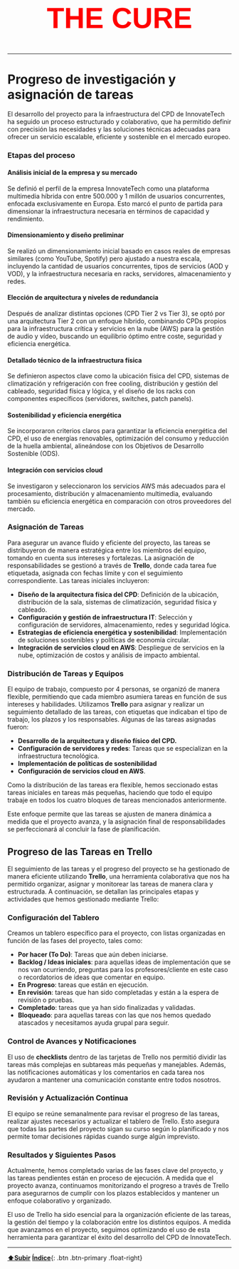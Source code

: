 <a name="inicio"></a>

<h1 style="color: red; text-align: center; font-family: 'Montserrat', sans-serif; font-weight: bold; font-size: 64px;">THE CURE</h1>

---

# Progreso de investigación y asignación de tareas

El desarrollo del proyecto para la infraestructura del CPD de InnovateTech ha seguido un proceso estructurado y colaborativo, que ha permitido definir con precisión las necesidades y las soluciones técnicas adecuadas para ofrecer un servicio escalable, eficiente y sostenible en el mercado europeo.

### Etapas del proceso

#### Análisis inicial de la empresa y su mercado
Se definió el perfil de la empresa InnovateTech como una plataforma multimedia híbrida con entre 500.000 y 1 millón de usuarios concurrentes, enfocada exclusivamente en Europa. Esto marcó el punto de partida para dimensionar la infraestructura necesaria en términos de capacidad y rendimiento.

#### Dimensionamiento y diseño preliminar
Se realizó un dimensionamiento inicial basado en casos reales de empresas similares (como YouTube, Spotify) pero ajustado a nuestra escala, incluyendo la cantidad de usuarios concurrentes, tipos de servicios (AOD y VOD), y la infraestructura necesaria en racks, servidores, almacenamiento y redes.

#### Elección de arquitectura y niveles de redundancia
Después de analizar distintas opciones (CPD Tier 2 vs Tier 3), se optó por una arquitectura Tier 2 con un enfoque híbrido, combinando CPDs propios para la infraestructura crítica y servicios en la nube (AWS) para la gestión de audio y vídeo, buscando un equilibrio óptimo entre coste, seguridad y eficiencia energética.

#### Detallado técnico de la infraestructura física
Se definieron aspectos clave como la ubicación física del CPD, sistemas de climatización y refrigeración con free cooling, distribución y gestión del cableado, seguridad física y lógica, y el diseño de los racks con componentes específicos (servidores, switches, patch panels).

#### Sostenibilidad y eficiencia energética
Se incorporaron criterios claros para garantizar la eficiencia energética del CPD, el uso de energías renovables, optimización del consumo y reducción de la huella ambiental, alineándose con los Objetivos de Desarrollo Sostenible (ODS).

#### Integración con servicios cloud
Se investigaron y seleccionaron los servicios AWS más adecuados para el procesamiento, distribución y almacenamiento multimedia, evaluando también su eficiencia energética en comparación con otros proveedores del mercado.

### Asignación de Tareas

Para asegurar un avance fluido y eficiente del proyecto, las tareas se distribuyeron de manera estratégica entre los miembros del equipo, tomando en cuenta sus intereses y fortalezas. La asignación de responsabilidades se gestionó a través de **Trello**, donde cada tarea fue etiquetada, asignada con fechas límite y con el seguimiento correspondiente. Las tareas iniciales incluyeron:

- **Diseño de la arquitectura física del CPD**: Definición de la ubicación, distribución de la sala, sistemas de climatización, seguridad física y cableado.
- **Configuración y gestión de infraestructura IT**: Selección y configuración de servidores, almacenamiento, redes y seguridad lógica.
- **Estrategias de eficiencia energética y sostenibilidad**: Implementación de soluciones sostenibles y políticas de economía circular.
- **Integración de servicios cloud en AWS**: Despliegue de servicios en la nube, optimización de costos y análisis de impacto ambiental.

### Distribución de Tareas y Equipos

El equipo de trabajo, compuesto por 4 personas, se organizó de manera flexible, permitiendo que cada miembro asumiera tareas en función de sus intereses y habilidades. Utilizamos **Trello** para asignar y realizar un seguimiento detallado de las tareas, con etiquetas que indicaban el tipo de trabajo, los plazos y los responsables. Algunas de las tareas asignadas fueron:

- **Desarrollo de la arquitectura y diseño físico del CPD.**
- **Configuración de servidores y redes**: Tareas que se especializan en la infraestructura tecnológica.
- **Implementación de políticas de sostenibilidad**
- **Configuración de servicios cloud en AWS**.

Como la distribución de las tareas era flexible, hemos seccionado estas tareas iniciales en tareas más pequeñas, haciendo que todo el equipo trabaje en todos los cuatro bloques de tareas mencionados anteriormente.

Este enfoque permite que las tareas se ajusten de manera dinámica a medida que el proyecto avanza, y la asignación final de responsabilidades se perfeccionará al concluir la fase de planificación.


## Progreso de las Tareas en Trello

El seguimiento de las tareas y el progreso del proyecto se ha gestionado de manera eficiente utilizando **Trello**, una herramienta colaborativa que nos ha permitido organizar, asignar y monitorear las tareas de manera clara y estructurada. A continuación, se detallan las principales etapas y actividades que hemos gestionado mediante Trello:

### Configuración del Tablero
Creamos un tablero específico para el proyecto, con listas organizadas en función de las fases del proyecto, tales como:

- **Por hacer (To Do)**: Tareas que aún deben iniciarse.
- **Backlog / Ideas iniciales**: para aquellas ideas de implementación que se nos van ocurriendo, preguntas para los profesores/cliente en este caso o recordatorios de ideas que comentar en equipo.
- **En Progreso**: tareas que están en ejecución.
- **En revisión**: tareas que han sido completadas y están a la espera de revisión o pruebas.
- **Completado**: tareas que ya han sido finalizadas y validadas.
- **Bloqueado**: para aquellas tareas con las que nos hemos quedado atascados y necesitamos ayuda grupal para seguir. 

### Control de Avances y Notificaciones
El uso de **checklists** dentro de las tarjetas de Trello nos permitió dividir las tareas más complejas en subtareas más pequeñas y manejables. Además, las notificaciones automáticas y los comentarios en cada tarea nos ayudaron a mantener una comunicación constante entre todos nosotros.

### Revisión y Actualización Continua
El equipo se reúne semanalmente para revisar el progreso de las tareas, realizar ajustes necesarios y actualizar el tablero de Trello. Esto asegura que todas las partes del proyecto sigan su curso según lo planificado y nos permite tomar decisiones rápidas cuando surge algún imprevisto.

### Resultados y Siguientes Pasos
Actualmente, hemos completado varias de las fases clave del proyecto, y las tareas pendientes están en proceso de ejecución. A medida que el proyecto avanza, continuamos monitorizando el progreso a través de Trello para asegurarnos de cumplir con los plazos establecidos y mantener un enfoque colaborativo y organizado.

El uso de Trello ha sido esencial para la organización eficiente de las tareas, la gestión del tiempo y la colaboración entre los distintos equipos. A medida que avanzamos en el proyecto, seguimos optimizando el uso de esta herramienta para garantizar el éxito del desarrollo del CPD de InnovateTech.


---

[**⬆️Subir**](#inicio)                                     [**Índice**](../../README.md){: .btn .btn-primary .float-right} 

